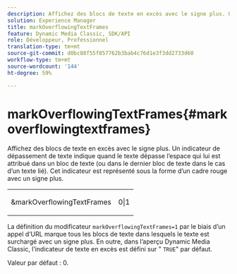 ```yaml
---
description: Affichez des blocs de texte en excès avec le signe plus. Un indicateur de dépassement de texte indique quand le texte dépasse l’espace qui lui est attribué dans un bloc de texte (ou dans le dernier bloc de texte dans le cas d’un texte lié). Cet indicateur est représenté sous la forme d’un cadre rouge avec un signe plus.
solution: Experience Manager
title: markOverflowingTextFrames
feature: Dynamic Media Classic, SDK/API
role: Développeur, Professionnel
translation-type: tm+mt
source-git-commit: d0bc88f55f857762b3bab4c76d1e3f3dd2733d60
workflow-type: tm+mt
source-wordcount: '144'
ht-degree: 59%

---
```



# markOverflowingTextFrames{#markoverflowingtextframes}

Affichez des blocs de texte en excès avec le signe plus. Un indicateur de dépassement de texte indique quand le texte dépasse l’espace qui lui est attribué dans un bloc de texte (ou dans le dernier bloc de texte dans le cas d’un texte lié). Cet indicateur est représenté sous la forme d’un cadre rouge avec un signe plus.

<table id="simpletable_F17FD29EB52043BF9000923ED5195A26"> 
 <tr class="strow"> 
  <td class="stentry"> <p><span class="codeph"> &amp;markOverflowingTextFrames</span> </p> </td> 
  <td class="stentry"> <p>0|1 </p></td> 
 </tr> 
</table>

La définition du modificateur `markOverflowingTextFrames=1` par le biais d’un appel d’URL marque tous les blocs de texte dans lesquels le texte est surchargé avec un signe plus. En outre, dans l’aperçu Dynamic Media Classic, l’indicateur de texte en excès est défini sur &quot; `TRUE`&quot; par défaut.

Valeur par défaut : 0.
